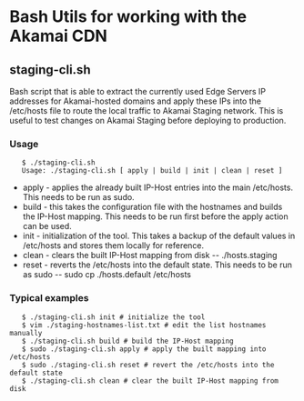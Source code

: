 # Bash Utils for working with the Akamai CDN

## staging-cli.sh
Bash script that is able to extract the currently used Edge Servers IP addresses for Akamai-hosted domains and apply these IPs into the /etc/hosts file to route the local traffic to Akamai Staging network. This is useful to test changes on Akamai Staging before deploying to production.

### Usage

```
   $ ./staging-cli.sh
   Usage: ./staging-cli.sh [ apply | build | init | clean | reset ]
```

* apply - applies the already built IP-Host entries into the main /etc/hosts. This needs to be run as sudo.
* build - this takes the configuration file with the hostnames and builds the IP-Host mapping. This needs to be run first before the apply action can be used.
* init - initialization of the tool. This takes a backup of the default values in /etc/hosts and stores them locally for reference.
* clean - clears the built IP-Host mapping from disk -- ./hosts.staging
* reset - reverts the /etc/hosts into the default state. This needs to be run as sudo -- sudo cp ./hosts.default /etc/hosts

### Typical examples

```
   $ ./staging-cli.sh init # initialize the tool
   $ vim ./staging-hostnames-list.txt # edit the list hostnames manually
   $ ./staging-cli.sh build # build the IP-Host mapping
   $ sudo ./staging-cli.sh apply # apply the built mapping into /etc/hosts
   $ sudo ./staging-cli.sh reset # revert the /etc/hosts into the default state
   $ ./staging-cli.sh clean # clear the built IP-Host mapping from disk
```


